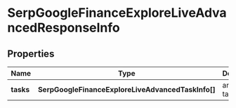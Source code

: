 # SerpGoogleFinanceExploreLiveAdvancedResponseInfo

## Properties

| Name | Type | Description | Notes |
|------------ | ------------- | ------------- | -------------|
**tasks** | **SerpGoogleFinanceExploreLiveAdvancedTaskInfo[]** | array of tasks |[optional]|
